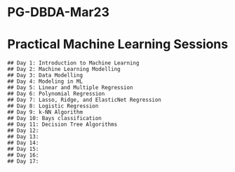 # PG-DBDA-Mar23
# Practical Machine Learning Sessions

    ## Day 1: Introduction to Machine Learning
    ## Day 2: Machine Learning Modelling
    ## Day 3: Data Modelling
    ## Day 4: Modeling in ML
    ## Day 5: Linear and Multiple Regression
    ## Day 6: Polynomial Regression
    ## Day 7: Lasso, Ridge, and ElasticNet Regression
    ## Day 8: Logistic Regression
    ## Day 9: k-NN Algorithm
    ## Day 10: Bays classification
    ## Day 11: Decision Tree Algorithms
    ## Day 12: 
    ## Day 13:
    ## Day 14: 
    ## Day 15:
    ## Day 16:
    ## Day 17:
    
    
    
